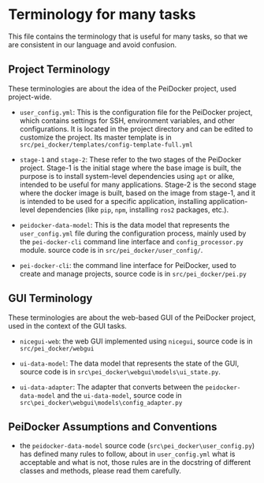 # Terminology for many tasks

This file contains the terminology that is useful for many tasks, so that we are consistent in our language and avoid confusion.

## Project Terminology

These terminologies are about the idea of the PeiDocker project, used project-wide.

- `user_config.yml`: This is the configuration file for the PeiDocker project, which contains settings for SSH, environment variables, and other configurations. It is located in the project directory and can be edited to customize the project. Its master template is in `src/pei_docker/templates/config-template-full.yml`
  
- `stage-1` and `stage-2`: These refer to the two stages of the PeiDocker project. Stage-1 is the initial stage where the base image is built, the purpose is to install system-level dependencies using `apt` or alike, intended to be useful for many applications. Stage-2 is the second stage where the docker image is built, based on the image from stage-1, and it is intended to be used for a specific application, installing application-level dependencies (like `pip`, `npm`, installing `ros2` packages, etc.). 
  
- `peidocker-data-model`: This is the data model that represents the `user_config.yml` file during the configuration process, mainly used by the `pei-docker-cli` command line interface and `config_processor.py` module. source code is in `src/pei_docker/user_config/`.

- `pei-docker-cli`: the command line interface for PeiDocker, used to create and manage projects, source code is in `src/pei_docker/pei.py`

## GUI Terminology

These terminologies are about the web-based GUI of the PeiDocker project, used in the context of the GUI tasks.

- `nicegui-web`: the web GUI implemented using `nicegui`, source code is in `src/pei_docker/webgui`

- `ui-data-model`: The data model that represents the state of the GUI, source code is in `src\pei_docker\webgui\models\ui_state.py`.

- `ui-data-adapter`: The adapter that converts between the `peidocker-data-model` and the `ui-data-model`, source code in `src\pei_docker\webgui\models\config_adapter.py`

## PeiDocker Assumptions and Conventions

- the `peidocker-data-model` source code (`src\pei_docker\user_config.py`) has defined many rules to follow, about in `user_config.yml` what is acceptable and what is not, those rules are in the docstring of different classes and methods, please read them carefully.
